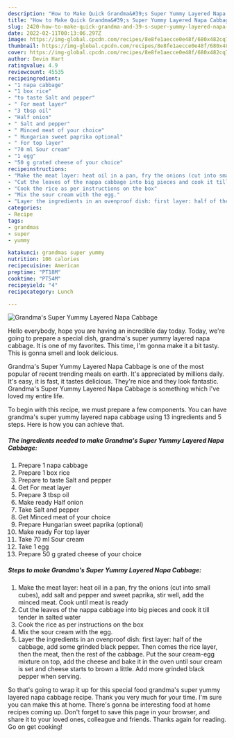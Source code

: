 ```yaml
---
description: "How to Make Quick Grandma&#39;s Super Yummy Layered Napa Cabbage"
title: "How to Make Quick Grandma&#39;s Super Yummy Layered Napa Cabbage"
slug: 2420-how-to-make-quick-grandma-and-39-s-super-yummy-layered-napa-cabbage
date: 2022-02-11T00:13:06.297Z
image: https://img-global.cpcdn.com/recipes/8e8fe1aecce0e48f/680x482cq70/grandmas-super-yummy-layered-napa-cabbage-recipe-main-photo.jpg
thumbnail: https://img-global.cpcdn.com/recipes/8e8fe1aecce0e48f/680x482cq70/grandmas-super-yummy-layered-napa-cabbage-recipe-main-photo.jpg
cover: https://img-global.cpcdn.com/recipes/8e8fe1aecce0e48f/680x482cq70/grandmas-super-yummy-layered-napa-cabbage-recipe-main-photo.jpg
author: Devin Hart
ratingvalue: 4.9
reviewcount: 45535
recipeingredient:
- "1 napa cabbage"
- "1 box rice"
- "to taste Salt and pepper"
- " For meat layer"
- "3 tbsp oil"
- "Half onion"
- " Salt and pepper"
- " Minced meat of your choice"
- " Hungarian sweet paprika optional"
- " For top layer"
- "70 ml Sour cream"
- "1 egg"
- "50 g grated cheese of your choice"
recipeinstructions:
- "Make the meat layer: heat oil in a pan, fry the onions (cut into small cubes), add salt and pepper and sweet paprika, stir well, add the minced meat. Cook until meat is ready"
- "Cut the leaves of the nappa cabbage into big pieces and cook it till tender in salted water"
- "Cook the rice as per instructions on the box"
- "Mix the sour cream with the egg."
- "Layer the ingredients in an ovenproof dish: first layer: half of the cabbage, add some grinded black pepper. Then comes the rice layer, then the meat, then the rest of the cabbage. Put the sour cream-egg mixture on top, add the cheese and bake it in the oven until sour cream is set and cheese starts to brown a little. Add more grinded black pepper when serving."
categories:
- Recipe
tags:
- grandmas
- super
- yummy

katakunci: grandmas super yummy 
nutrition: 106 calories
recipecuisine: American
preptime: "PT18M"
cooktime: "PT54M"
recipeyield: "4"
recipecategory: Lunch

---
```



![Grandma's Super Yummy Layered Napa Cabbage](https://img-global.cpcdn.com/recipes/8e8fe1aecce0e48f/680x482cq70/grandmas-super-yummy-layered-napa-cabbage-recipe-main-photo.jpg)

Hello everybody, hope you are having an incredible day today. Today, we're going to prepare a special dish, grandma's super yummy layered napa cabbage. It is one of my favorites. This time, I'm gonna make it a bit tasty. This is gonna smell and look delicious.



Grandma's Super Yummy Layered Napa Cabbage is one of the most popular of recent trending meals on earth. It's appreciated by millions daily. It's easy, it is fast, it tastes delicious. They're nice and they look fantastic. Grandma's Super Yummy Layered Napa Cabbage is something which I've loved my entire life.


To begin with this recipe, we must prepare a few components. You can have grandma's super yummy layered napa cabbage using 13 ingredients and 5 steps. Here is how you can achieve that.

<!--inarticleads1-->

##### The ingredients needed to make Grandma's Super Yummy Layered Napa Cabbage:

1. Prepare 1 napa cabbage
1. Prepare 1 box rice
1. Prepare to taste Salt and pepper
1. Get  For meat layer
1. Prepare 3 tbsp oil
1. Make ready Half onion
1. Take  Salt and pepper
1. Get  Minced meat of your choice
1. Prepare  Hungarian sweet paprika (optional)
1. Make ready  For top layer
1. Take 70 ml Sour cream
1. Take 1 egg
1. Prepare 50 g grated cheese of your choice




<!--inarticleads2-->

##### Steps to make Grandma's Super Yummy Layered Napa Cabbage:

1. Make the meat layer: heat oil in a pan, fry the onions (cut into small cubes), add salt and pepper and sweet paprika, stir well, add the minced meat. Cook until meat is ready
1. Cut the leaves of the nappa cabbage into big pieces and cook it till tender in salted water
1. Cook the rice as per instructions on the box
1. Mix the sour cream with the egg.
1. Layer the ingredients in an ovenproof dish: first layer: half of the cabbage, add some grinded black pepper. Then comes the rice layer, then the meat, then the rest of the cabbage. Put the sour cream-egg mixture on top, add the cheese and bake it in the oven until sour cream is set and cheese starts to brown a little. Add more grinded black pepper when serving.




So that's going to wrap it up for this special food grandma's super yummy layered napa cabbage recipe. Thank you very much for your time. I'm sure you can make this at home. There's gonna be interesting food at home recipes coming up. Don't forget to save this page in your browser, and share it to your loved ones, colleague and friends. Thanks again for reading. Go on get cooking!
